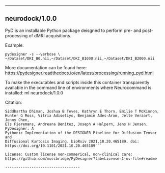 
----------------------------------
## neurodock/1.0.0 ##
PyD is an installable Python package deisgned to perform pre- and post- processing of dMRI acquisitions.

Example:
```
pydesigner -s --verbose \
~/Dataset/DKI_B0.nii,~/Dataset/DKI_B1000.nii,~/Dataset/DKI_B2000.nii
```

More documentation can be found here: https://pydesigner.readthedocs.io/en/latest/processing/running_pyd.html

To make the executables and scripts inside this container transparently available in the command line of environments where Neurocommand is installed: ml neurodock/1.0.0

Citation:
```
Siddhartha Dhiman, Joshua B Teves, Kathryn E Thorn, Emilie T McKinnon,
Hunter G Moss, Vitria Adisetiyo, Benjamin Ades-Aron, Jelle Veraart, Jenny Chen,
Els Fieremans, Andreana Benitez, Joseph A Helpern, Jens H Jensen. PyDesigner: A
Pythonic Implementation of the DESIGNER Pipeline for Diffusion Tensor and
Diffusional Kurtosis Imaging. bioRxiv 2021.10.20.465189. doi:
https://doi.org/10.1101/2021.10.20.465189```

License: Custom license non-commerical, non-clinical care: https://github.com/muscbridge/PyDesigner?tab=License-1-ov-file#readme

----------------------------------
